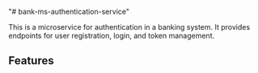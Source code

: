 "# bank-ms-authentication-service" 

This is a microservice for authentication in a banking system. It provides endpoints for user registration, login, and token management.
## Features